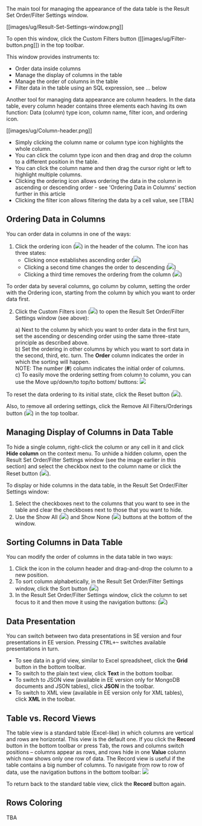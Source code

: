 The main tool for managing the appearance of the data table is the Result Set Order/Filter Settings window.

[[images/ug/Result-Set-Settings-window.png]]

To open this window, click the Custom Filters button ([[images/ug/Filter-button.png]]) in the top toolbar.

This window provides instruments to:
* Order data inside columns
* Manage the display of columns in the table
* Manage the order of columns in the table
* Filter data in the table using an SQL expression, see … below

Another tool for managing data appearance are column headers. In the data table, every column header contains three elements each having its own function: Data (column) type icon, column name, filter icon, and ordering icon.

[[images/ug/Column-header.png]]

* Simply clicking the column name or column type icon highlights the whole column.
* You can click the column type icon and then drag and drop the column to a different position in the table.
* You can click the column name and then drag the cursor right or left to highlight multiple columns. 
* Clicking the ordering icon allows ordering the data in the column in ascending or descending order - see 'Ordering Data in Columns' section further in this article
* Clicking the filter icon allows filtering the data by a cell value, see [TBA]

## Ordering Data in Columns
You can order data in columns in one of the ways:
1. Click the ordering icon  (<img src="https://www.dropbox.com/s/0dfzmn77oko7s9v/Ordering%20icon.png?raw=1"/>) in the header of the column. The icon has three states:
   * Clicking once establishes ascending order (<img src="https://www.dropbox.com/s/pcxcudkktb9ewkv/Ascending%20order%20icon.png?raw=1"/>) 
   * Clicking a second time changes the order to descending (<img src="https://www.dropbox.com/s/uu9hzcjbtwxfozw/Descending%20order%20icon.png?raw=1"/>)  
   * Clicking a third time removes the ordering from the column (<img src="https://www.dropbox.com/s/0dfzmn77oko7s9v/Ordering%20icon.png?raw=1"/>)  

To order data by several columns, go column by column, setting the order with the Ordering icon, starting from the column by which you want to order data first.
  
2. Click the Custom Filters icon (<img src="https://www.dropbox.com/s/c49v6wtsr4w7tin/Filter%20settings%20icon.png?raw=1"/>) to open the Result Set Order/Filter Settings window (see above):

   a) Next to the column by which you want to order data in the first turn, set the ascending or descending order using the same three-state principle as described above.  
   b) Set the ordering in other columns by which you want to sort data in the second, third, etc. turn. The **Order** column indicates the order in which the sorting will happen.  
   NOTE: The number (**#**) column indicates the initial order of columns.  
   c) To easily move the ordering setting from column to column, you can use the Move up/down/to top/to bottom/ buttons: <img src="https://www.dropbox.com/s/vmn35r0pjv0pjde/Up-Down%20buttons.png?raw=1"/>   

To reset the data ordering to its initial state, click the Reset button (<img src="https://www.dropbox.com/s/djtedg8jjid1udm/Reset%20button.png?raw=1"/>).

Also, to remove all ordering settings, click the Remove All Filters/Orderings button (<img src="https://www.dropbox.com/s/vvqyaz3blha7wf2/Remove%20all%20filters%20button.png?raw=1"/>)
in the top toolbar.

## Managing Display of Columns in Data Table

To hide a single column, right-click the column or any cell in it and click **Hide column** on the context menu. To unhide a hidden column, open the Result Set Order/Filter Settings window (see the image earlier in this section) and select the checkbox next to the column name or click the Reset button (<img src="https://www.dropbox.com/s/djtedg8jjid1udm/Reset%20button.png?raw=1"/>).

To display or hide columns in the data table, in the Result Set Order/Filter Settings window:
1. Select the checkboxes next to the columns that you want to see in the table and clear the checkboxes next to those that you want to hide.
2. Use the Show All (<img src="https://www.dropbox.com/s/6k7iamq60gdhyto/Show%20All%20button.png?raw=1"/>)  and Show None (<img src="https://www.dropbox.com/s/ffll7ftbdmdmy8v/Show%20None%20button.png?raw=1"/>) buttons at the bottom of the window.

## Sorting Columns in Data Table

You can modify the order of columns in the data table in two ways:
1.	Click the icon in the column header and drag-and-drop the column to a new position.
2.	To sort column alphabetically, in the Result Set Order/Filter Settings window, click the Sort button (<img src="https://www.dropbox.com/s/4p154wspfs60pwv/Sort%20button.png?raw=1"/>)
3.	In the Result Set Order/Filter Settings window, click the column to set focus to it and then move it using the navigation buttons: (<img src="https://www.dropbox.com/s/vmn35r0pjv0pjde/Up-Down%20buttons.png?raw=1"/>)

## Data Presentation

You can switch between two data presentations in SE version and four presentations in EE version. Pressing <kbd>CTRL+~</kbd> switches available presentations in turn.
* To see data in a grid view, similar to Excel spreadsheet, click the **Grid** button in the bottom toolbar.
* To switch to the plain text view, click **Text** in the bottom toolbar.
* To switch to JSON view (available in EE version only for MongoDB documents and JSON tables), click **JSON** in the toolbar.
* To switch to XML view (available in EE version only for XML tables), click **XML** in the toolbar.

## Table vs. Record Views

The table view is a standard table (Excel-like) in which columns are vertical and rows are horizontal. This view is the default one. If you click the **Record** button in the bottom toolbar or press <kbd>Tab</kbd>, the rows and columns switch positions – columns appear as rows, and rows hide in one **Value** column which now shows only one row of data.  The Record view is useful if the table contains a big number of columns. To navigate from row to row of data, use the navigation buttons in the bottom toolbar: <img src="https://www.dropbox.com/s/hng62ypf43elz5s/Navigation%20buttons.png?raw=1"/>

To return back to the standard table view, click the **Record** button again.

## Rows Coloring
TBA
